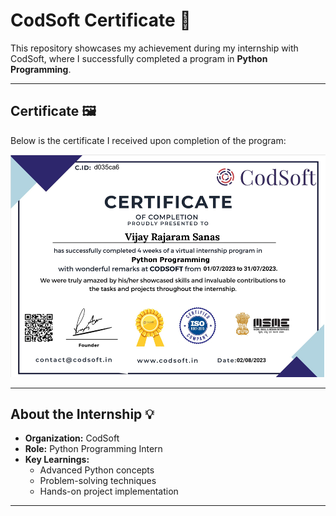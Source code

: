 # CodSoft Certificate 🏅

This repository showcases my achievement during my internship with CodSoft, where I successfully completed a program in **Python Programming**.

---

## Certificate 🖼️

Below is the certificate I received upon completion of the program:

![CodSoft Certificate](CodSoft-Certificate.png)

---

## About the Internship 💡

- **Organization:** CodSoft  
- **Role:** Python Programming Intern  
- **Key Learnings:**  
  - Advanced Python concepts  
  - Problem-solving techniques  
  - Hands-on project implementation  

---

